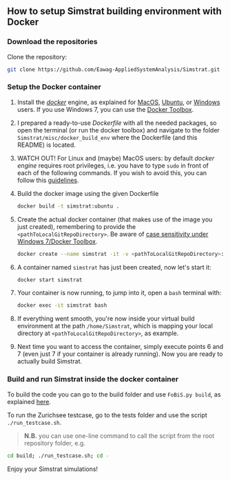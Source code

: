 ## How to setup Simstrat building environment with Docker
### Download the repositories
Clone the repository:

~~~bash
git clone https://github.com/Eawag-AppliedSystemAnalysis/Simstrat.git
~~~

### Setup the Docker container
1. Install the [_docker_](https://www.docker.com/
) engine, as explained for [MacOS](https://docs.docker.com/docker-for-mac/), [Ubuntu](https://docs.docker.com/install/linux/docker-ce/ubuntu/), or [Windows](https://docs.docker.com/docker-for-windows/) users. If you use Windows 7, you can use the [Docker Toolbox](https://docs.docker.com/toolbox/toolbox_install_windows/).
2. I prepared a ready-to-use *Dockerfile* with all the needed packages, so open the terminal (or run the docker toolbox) and navigate to the folder `Simstrat/misc/docker_build_env` where the Dockerfile (and this README) is located.
3. WATCH OUT! For Linux and (maybe) MacOS users: by default _docker engine_ requires root privileges, i.e. you have to type `sudo` in front of each of the following commands. If you wish to avoid this, you can follow this [guidelines](https://docs.docker.com/install/linux/linux-postinstall/#manage-docker-as-a-non-root-user).
4. Build the docker image using the given Dockerfile

    ~~~bash
    docker build -t simstrat:ubuntu .
    ~~~

5. Create the actual docker container (that makes use of the image you just created), remembering to provide the `<pathToLocalGitRepoDirectory>`. Be aware of [case sensitivity under Windows 7/Docker Toolbox](https://github.com/moby/moby/issues/28660).

    ~~~bash
    docker create --name simstrat -it -v <pathToLocalGitRepoDirectory>:/home/Simstrat simstrat:ubuntu
    ~~~

6. A container named `simstrat` has just been created, now let's start it:

    ~~~bash
    docker start simstrat
    ~~~

7. Your container is now running, to jump into it, open a `bash` terminal with:

    ~~~bash
    docker exec -it simstrat bash
    ~~~

8. If everything went smooth, you're now inside your virtual build environment at the path `/home/Simstrat`, which is mapping your local directory at `<pathToLocalGitRepoDirectory>`, as example.

9. Next time you want to access the container, simply execute points 6 and 7 (even just 7 if your container is already running). Now you are ready to actually build Simstrat.

### Build and run Simstrat inside the docker container
To build the code you can go to the build folder and use `FoBiS.py build`, as explained [here](../../build).

To run the Zurichsee testcase, go to the tests folder and use the script `./run_testcase.sh`.

> **N.B.** you can use one-line command to call the script from the root repository folder, e.g.
~~~bash
cd build; ./run_testcase.sh; cd -
~~~

Enjoy your Simstrat simulations!
